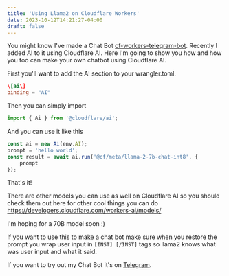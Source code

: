 ```yaml
---
title: 'Using Llama2 on Cloudflare Workers'
date: 2023-10-12T14:21:27-04:00
draft: false
---
```


You might know I've made a Chat Bot
[cf-workers-telegram-bot](https://github.com/codebam/cf-workers-telegram-bot).
Recently I added AI to it using Cloudflare AI. Here I'm going to show you how
and how you too can make your own chatbot using Cloudflare AI.

First you'll want to add the AI section to your wrangler.toml.

```toml
\[ai\]
binding = "AI"
```

Then you can simply import

```javascript
import { Ai } from '@cloudflare/ai';
```

And you can use it like this

```javascript
const ai = new Ai(env.AI);
prompt = 'hello world';
const result = await ai.run('@cf/meta/llama-2-7b-chat-int8', {
	prompt
});
```

That's it!

There are other models you can use as well on Cloudflare AI so you should check
them out here for other cool things you can do
https://developers.cloudflare.com/workers-ai/models/

I'm hoping for a 70B model soon :)

If you want to use this to make a chat bot make sure when you restore the
prompt you wrap user input in `[INST] [/INST]` tags so llama2 knows what was
user input and what it said.

If you want to try out my Chat Bot it's on [Telegram](https://t.me/TuxRobot).
